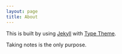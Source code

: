 ```yaml
---
layout: page
title: About
---
```



This is built by using [Jekyll](http://jekyllrb.com/) with [Type Theme](https://rohanchandra.github.io/project/type).

Taking notes is the only purpose.
